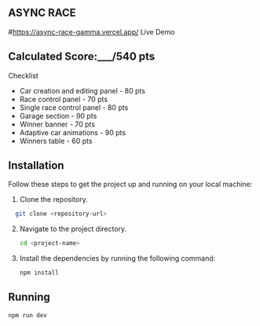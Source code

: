 ## ASYNC RACE

#https://async-race-gamma.vercel.app/ Live Demo 

## Calculated Score:\_\_\_/540 pts

Checklist

- Car creation and editing panel - 80 pts
- Race control panel - 70 pts
- Single race control panel - 80 pts
- Garage section - 90 pts
- Winner banner - 70 pts
- Adaptive car animations - 90 pts
- Winners table - 60 pts

## Installation

Follow these steps to get the project up and running on your local machine:

1. Clone the repository.

```bash
  git clone <repository-url>
```

2. Navigate to the project directory.

   ```bash
   cd <project-name>
   ```

3. Install the dependencies by running the following command:
   ```bash
   npm install
   ```

## Running

```bash
npm run dev
```
